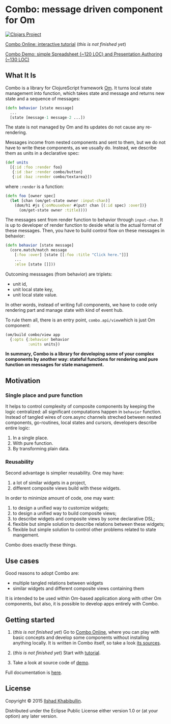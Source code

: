 # Combo: message driven component for Om

[![Clojars Project](http://clojars.org/combo/latest-version.svg)](http://clojars.org/combo)

[Combo Online: interactive tutorial](http://ilshad.com/combo-online)  (_this is not finished yet_)

[Combo Demo: simple Spreadsheet (~120 LOC) and Presentation Authoring (~130 LOC)](http://ilshad.com/combo)

## What It Is

Combo is a library for ClojureScript framework [Om](http://omcljs.org).
It turns local state management into function, which takes state and
message and returns new state and a sequence of messages:

```clojure
(defn behavior [state message]
  ...
  [state [message-1 message-2 ...])
```

The state is not managed by Om and its updates do not cause any re-rendering.

Messages income from nested components and sent to them, but we do
not have to write these components, as we usually do. Instead, we
describe them as units in a declarative spec:

```clojure
(def units
  [{:id :foo :render foo}
   {:id :bar :render combo/button}
   {:id :baz :render combo/textarea}])
```

where `:render` is a function:

```clojure
(defn foo [owner spec]
  (let [chan (om/get-state owner :input-chan)]
	(dom/h1 #js {:onMouseOver #(put! chan [(:id spec) :over])}
      (om/get-state owner :title))))
```

The messages sent from render function to behavior through
`input-chan`. It is up to developer of render function to deside what
is the actual format of these messages. Then, you have to build
control flow on these messages in behavior:

```clojure
(defn behavior [state message]
  (core.match/match message
    [:foo :over] [state [[:foo :title "Click here."]]]
	...
	:else [state []]))
```

Outcoming messsages (from behavior) are triplets:

- unit id,
- unit local state key,
- unit local state value.

In other words, instead of writing full components, we have to code
only rendering part and manage state with kind of event hub.

To rule them all, there is an entry point, `combo.api/view`which is
just Om component:

```clojure
(om/build combo/view app
  {:opts {:behavior behavior
          :units units})
```

**In summary, Combo is a library for developing some of your
complex components by another way: stateful functions for rendering
and pure function on messages for state management.**

## Motivation

### Single place and pure function

It helps to control complexity of composite components by keeping the logic
centralized: all significant computations happen in `behavior`
function. Instead of tangled wires of core.async channels streched
between nested components, go-routines, local states and cursors,
developers describe entire logic:

1. In a single place.
2. With pure function.
3. By transforming plain data.

### Reusability

Second advantage is simplier reusability. One may have:

1. a lot of similar widgets in a project,
2. different composite views build with these widgets.

In order to minimize amount of code, one may want:

1. to design a unified way to customize widgets;
2. to design a unified way to build composite views;
3. to describe widgets and composite views by some declarative DSL;
4. flexible but simple solution to describe relations between these widgets;
5. flexible but simple solution to control other problems related to state mangement.

Combo does exactly these things.

## Use cases

Good reasons to adopt Combo are:

- multiple tangled relations between widgets
- similar widgets and different composite views containing them

It is intended to be used within Om-based application along with other
Om components, but also, it is possible to develop apps entirely with Combo.

## Getting started

1. (_this is not finished yet_) Go to
[Combo Online](http://ilshad.com/combo-online),
where you can play with basic concepts and develop some components
without installing anything locally. It is written in Combo itself, so
take a look [its sources](http://github.com/ilshad/combo-online).

2.  (_this is not finished yet_) Start with [tutorial](http://github.com/ilshad/combo/wiki/Tutorial).

3. Take a look at source code of [demo](http://ilshad.com/combo).

Full documentation is [here](http://github.com/ilshad/combo/wiki).

## License

Copyright © 2015 [Ilshad Khabibullin](http://ilshad.com).

Distributed under the Eclipse Public License either version 1.0 or (at
your option) any later version.
